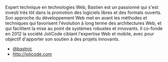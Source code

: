 Expert technique en technologies Web, Bastien est un passionné qui s'est investi
très tôt dans la promotion des logiciels libres et des formats ouverts. Son
approche du développement Web met en avant les méthodes et techniques qui
favorisent l'évolution à long terme des architectures Web, et qui facilitent la
mise au point de systèmes robustes et innovants. Il co-fonde en 2012 la société
JoliCode ciblant l'expertise Web et mobile, avec pour objectif d'apporter son
soutien à des projets innovants.

- [@bastnic](https://twitter.com/bastnic)
- <http://jolicode.com>

